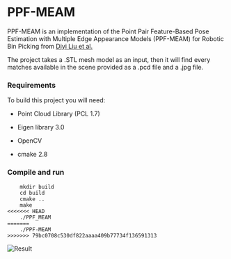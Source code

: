 # PPF-MEAM
PPF-MEAM is an implementation of the Point Pair Feature-Based Pose Estimation with Multiple Edge Appearance Models (PPF-MEAM) for Robotic Bin Picking from [Diyi Liu et al.](https://www.mdpi.com/1424-8220/18/8/2719/htm)

The project takes a .STL mesh model as an input, then it will find every matches available in the scene provided as a .pcd file and a .jpg file.

### Requirements
To build this project you will need:

* Point Cloud Library (PCL 1.7)

* Eigen library 3.0

* OpenCV

* cmake 2.8

### Compile and run
```
    mkdir build
    cd build
    cmake ..
    make
<<<<<<< HEAD
    ./PPF_MEAM
=======
    ./PPF-MEAM
>>>>>>> 79bc0708c530df822aaaa409b77734f136591313
```
![Result](https://github.com/ktgiahieu/PPF-MEAM/blob/master/images/nap.PNG)
